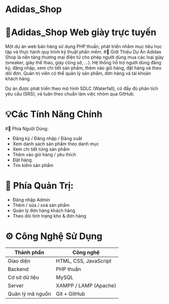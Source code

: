 # Adidas_Shop
# 👟Adidas_Shop Web giày trực tuyến
Một dự án web bán hàng sử dụng PHP thuần, phát triển nhằm mục tiêu học tập và thực hành quy trình kỹ thuật phần mềm.
#📌 Giới Thiệu Dự Án
Adidas Shop là nền tảng thương mại điện tử cho phép người dùng mua các loại giày (sneaker, giày thể thao, giày công sở, …).
Hệ thống hỗ trợ người dùng đăng ký, đăng nhập, xem chi tiết sản phẩm, thêm vào giỏ hàng, đặt hàng và theo dõi đơn.
Quản trị viên có thể quản lý sản phẩm, đơn hàng và tài khoản khách hàng.

Dự án được phát triển theo mô hình SDLC (Waterfall), có đầy đủ phân tích yêu cầu (SRS), và tuân theo chuẩn làm việc nhóm qua GitHub.
# 💡Các Tính Năng Chính

#👥 Phía Người Dùng:
- Đăng ký / Đăng nhập / Đăng xuất
- Xem danh sách sản phẩm theo danh mục
- Xem chi tiết từng sản phẩm
- Thêm vào giỏ hàng / yêu thích
- Đặt hàng
- Tìm kiếm sản phẩm
# 🔐 Phía Quản Trị:
- Đăng nhập Admin
- Thêm / sửa / xoá sản phẩm
- Quản lý đơn hàng khách hàng
- Theo dõi tình trạng kho & đơn hàng
# ⚙️ Công Nghệ Sử Dụng  

| Thành phần       | Công nghệ               |
|------------------|-------------------------|
| Giao diện        | HTML, CSS, JavaScript   |
| Backend          | PHP thuần              |
| Cơ sở dữ liệu    | MySQL                  |
| Server           | XAMPP / LAMP (Apache)  |
| Quản lý mã nguồn | Git + GitHub           |


